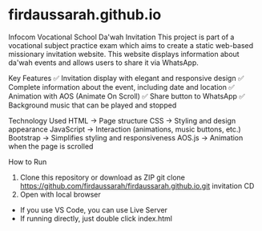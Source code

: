 # firdaussarah.github.io

Infocom Vocational School Da'wah Invitation
This project is part of a vocational subject practice exam which aims to create a static web-based missionary invitation website. This website displays information about da'wah events and allows users to share it via WhatsApp.

Key Features
✅ Invitation display with elegant and responsive design
✅ Complete information about the event, including date and location
✅ Animation with AOS (Animate On Scroll)
✅ Share button to WhatsApp
✅ Background music that can be played and stopped

Technology Used
HTML → Page structure
CSS → Styling and design appearance
JavaScript → Interaction (animations, music buttons, etc.)
Bootstrap → Simplifies styling and responsiveness
AOS.js → Animation when the page is scrolled

How to Run
1. Clone this repository or download as ZIP
git clone https://github.com/firdaussarah/firdaussarah.github.io.git
invitation CD
2. Open with local browser
- If you use VS Code, you can use Live Server
- If running directly, just double click index.html